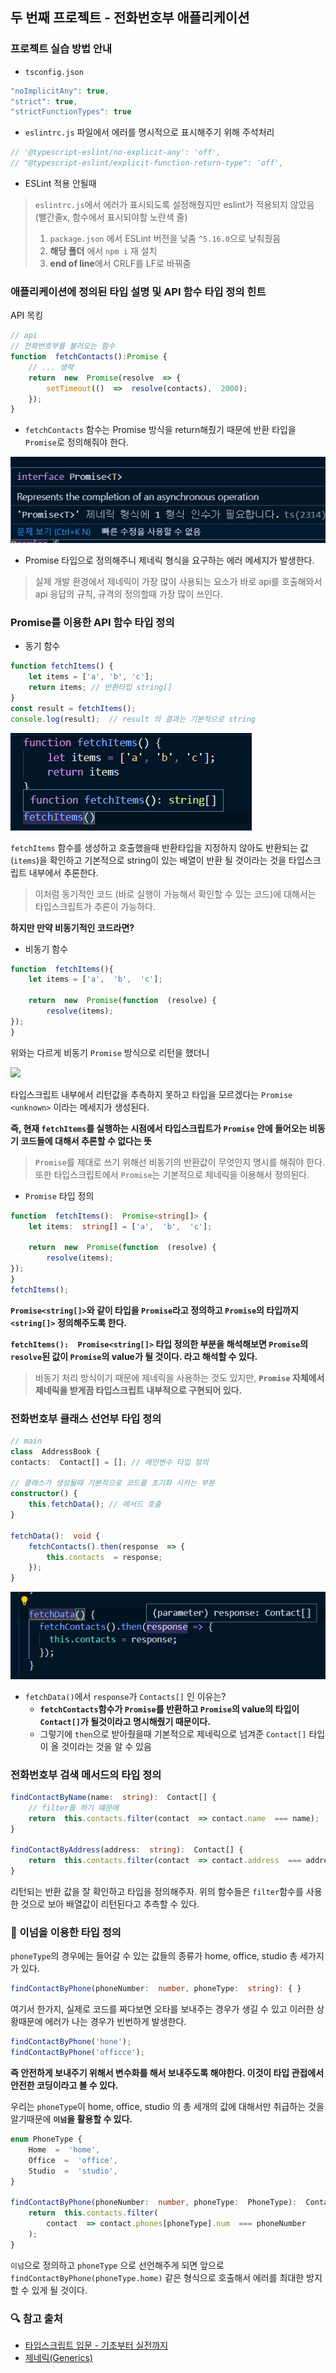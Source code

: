 ## 두 번째 프로젝트 - 전화번호부 애플리케이션
### 프로젝트 실습 방법 안내
- `tsconfig.json`
```js
"noImplicitAny": true,
"strict": true,
"strictFunctionTypes": true
```
- `eslintrc.js` 파일에서 에러를 명시적으로 표시해주기 위해 주석처리
```js
// '@typescript-eslint/no-explicit-any': 'off',
// "@typescript-eslint/explicit-function-return-type": 'off',
```
- ESLint 적용 안될때 
> `eslintrc.js`에서 에러가 표시되도록 설정해줬지만 eslint가 적용되지 않았음(빨간줄x, 함수에서 표시되야할 노란색 줄)
> 1. `package.json` 에서 ESLint 버전을 낮춤 `^5.16.0`으로 낮춰줬음
> 2. **해당 폴더** 에서 `npm i` 재 설치
> 3. **end of line**에서 CRLF를 LF로 바꿔줌

### 애플리케이션에 정의된 타입 설명 및 API 함수 타입 정의 힌트
API 목킹
```ts
// api
// 전화번호부를 불러오는 함수
function  fetchContacts():Promise {
	// ... 생략
	return  new  Promise(resolve  => {
		setTimeout(()  =>  resolve(contacts),  2000);
	});
}
```
- `fetchContacts` 함수는 Promise 방식을 return해줬기 때문에 반환 타입을 `Promise`로 정의해줘야 한다.

<img src="./images/secondPJ01.png">

- Promise 타입으로 정의해주니 제네릭 형식을 요구하는 에러 메세지가 발생한다.

> 실제 개발 환경에서 제네릭이 가장 많이 사용되는 요소가 바로 api를 호출해와서 api 응답의 규칙, 규격의 정의할때 가장 많이 쓰인다.



### Promise를 이용한 API 함수 타입 정의
- 동기 함수
```ts
function fetchItems() { 
	let items = ['a', 'b', 'c'];
	return items; // 반환타입 string[]
}
const result = fetchItems();
console.log(result);  // result 의 결과는 기본적으로 string
```

<img src="./images/secondPJ02.png">

`fetchItems` 함수를 생성하고 호출했을때 반환타입을 지정하지 않아도 반환되는 값(`items`)을 확인하고 기본적으로  string이 있는 배열이 반환 될 것이라는 것을 타입스크립트 내부에서 추론한다.

> 이처럼 동기적인 코드 (바로 실행이 가능해서 확인할 수 있는 코드)에 대해서는 타입스크립트가 추론이 가능하다.

**하지만 만약 비동기적인 코드라면?**

- 비동기 함수
```ts
function  fetchItems(){
	let items = ['a',  'b',  'c'];
	
	return  new  Promise(function  (resolve) {
		resolve(items);
});
}
```
위와는 다르게 비동기 `Promise` 방식으로 리턴을 했더니
 
<img src="./imags/secondPJ03.png">

타입스크립트 내부에서 리턴값을 추측하지 못하고 타입을 모르겠다는 `Promise <unknown>` 이라는 메세지가 생성된다. 

**즉, 현재 `fetchItems`를 실행하는 시점에서 타입스크립트가 `Promise`  안에 들어오는 비동기 코드들에 대해서 추론할 수 없다는 뜻**

> `Promise`를 제대로 쓰기 위해선 비동기의 반환값이 무엇인지 명시를 해줘야 한다.
또한 타입스크립트에서 `Promise`는 기본적으로 제네릭을 이용해서 정의된다.
- `Promise` 타입 정의

```ts
function  fetchItems():  Promise<string[]> {
	let items:  string[] = ['a',  'b',  'c'];
	
	return  new  Promise(function  (resolve) {
		resolve(items);
});
}
fetchItems();
```
**`Promise<string[]>`와 같이 타입을 `Promise`라고 정의하고 `Promise`의 타입까지 `<string[]>` 정의해주도록 한다.**

**`fetchItems():  Promise<string[]>`  타입 정의한 부분을 해석해보면
`Promise`의 `resolve`된 값이 `Promise`의 value가 될 것이다. 라고 해석할 수 있다.**

> 비동기 처리 방식이기 때문에 제네릭을 사용하는 것도 있지만, **`Promise` 자체에서 제네릭을 받게끔 타입스크립트 내부적으로 구현되어 있다.**


### 전화번호부 클래스 선언부 타입 정의
```ts
// main
class  AddressBook {
contacts:  Contact[] = []; // 메인변수 타입 정의

// 클래스가 생성될때 기본적으로 코드를 초기화 시키는 부분
constructor() {	
	this.fetchData(); // 메서드 호출
}

fetchData():  void {
	fetchContacts().then(response  => {
		this.contacts  = response;
	});
}
```

<img src="./images/secondPJ04.png">


- `fetchData()`에서 `response`가 `Contacts[]` 인 이유는? 
	- **`fetchContacts`함수가 `Promise`를 반환하고 `Promise`의 value의 타입이 `Contact[]`가 될것이라고 명시해줬기 때문이다.**
	- 그렇기에 `then`으로 받아줬을때 기본적으로 제네릭으로 넘겨준 `Contact[]` 타입이 올 것이라는 것을 알 수 있음

### 전화번호부 검색 메서드의 타입 정의
```ts
findContactByName(name:  string):  Contact[] {
	// filter를 하기 떄문에
	return  this.contacts.filter(contact  => contact.name  === name);
}

findContactByAddress(address:  string):  Contact[] {
	return  this.contacts.filter(contact  => contact.address  === address);
}
```
리턴되는 반환 값을 잘 확인하고 타입을 정의해주자. 위의 함수들은 `filter`함수를 사용한 것으로 보아 배열값이 리턴된다고 추측할 수 있다.

### 📖 이넘을 이용한 타입 정의
`phoneType`의 경우에는 들어갈 수 있는 값들의 종류가 home, office, studio 총 세가지가 있다.
```ts
findContactByPhone(phoneNumber:  number, phoneType:  string): { }  
```
여기서 한가지,
실제로 코드를 짜다보면 오타를 보내주는 경우가 생길 수 있고 이러한 상황때문에 에러가 나는 경우가 빈번하게 발생한다.
```ts 
findContactByPhone('hone');
findContactByPhone('officce');
```
**즉 안전하게 보내주기 위해서 변수화를 해서 보내주도록 해야한다. 이것이 타입 관접에서 안전한 코딩이라고 볼 수 있다.**

우리는 `phoneType`이 home, office, studio 의 총 세개의 값에 대해서만 취급하는 것을 알기때문에 **`이넘`을 활용할 수 있다.**

```ts
enum PhoneType {
	Home  =  'home',
	Office  =  'office',
	Studio  =  'studio',
}

findContactByPhone(phoneNumber:  number, phoneType:  PhoneType):  Contact[] {
	return  this.contacts.filter(
		contact  => contact.phones[phoneType].num  === phoneNumber
	);
}  
```
`이넘`으로 정의하고 `phoneType` 으로 선언해주게 되면 
앞으로`findContactByPhone(phoneType.home)` 같은 형식으로 호출해서 에러를 최대한 방지할 수 있게 될 것이다.

### 🔍 참고 출처
- [타입스크립트 입문 - 기초부터 실전까지](https://www.inflearn.com/course/%ED%83%80%EC%9E%85%EC%8A%A4%ED%81%AC%EB%A6%BD%ED%8A%B8-%EC%9E%85%EB%AC%B8/dashboard)
- [제네릭(Generics)](https://joshua1988.github.io/ts/guide/generics.html)
